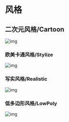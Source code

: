 # 风格

## 二次元风格/Cartoon

![img](https://arkimg.ark.online/1688120787478-4.png)

### 欧美卡通风格/Stylize

![img](https://arkimg.ark.online/1688120787476-1.png)

### 写实风格/Realistic

![img](https://arkimg.ark.online/1688120787477-2.png)

### 低多边形风格/LowPoly

![img](https://arkimg.ark.online/1688120787477-3.png)